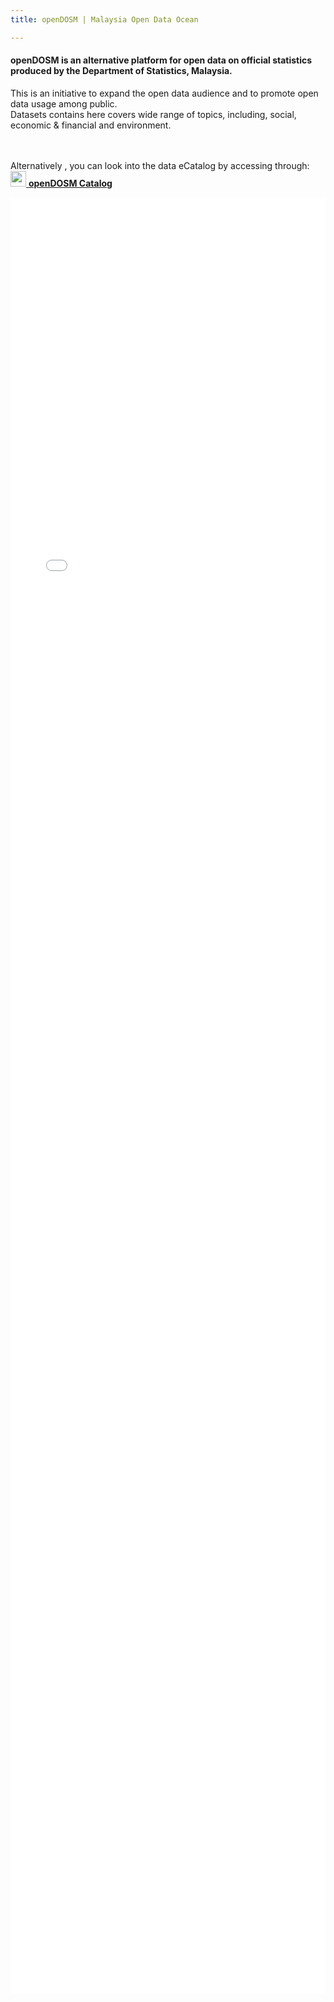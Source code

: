 ```yaml
---
title: openDOSM | Malaysia Open Data Ocean

---
```

#### **openDOSM** is an alternative platform for open data on official statistics produced by the Department of Statistics, Malaysia.

This is an initiative to expand the open data audience and to promote open data usage among public.  
Datasets contains here covers wide range of topics, including, social, economic & financial and environment.

<br><br>
Alternatively , you can look into the data eCatalog by accessing through: <br>
[<img src="https://s18955.pcdn.co/wp-content/uploads/2018/02/github.png" width="25"/> **openDOSM Catalog**](http://statsgen.cloud/openDOSM/resources.html)

<div data-type="AwesomeTableView" data-filters="false" data-viewID="-MzIJiNdPrKYTeNTQgSo"></div>

<iframe title="OpenDOSM | Malaysian Data Ocean" aria-label="Table" id="datawrapper-chart-Wc0Zl" src="[https://datawrapper.dwcdn.net/Wc0Zl/9/](https://datawrapper.dwcdn.net/Wc0Zl/9/ "https://datawrapper.dwcdn.net/Wc0Zl/9/")" scrolling="no" frameborder="0" style="width: 0; min-width: 100% !important; border: none;" height="2874"></iframe><script type="text/javascript">!function(){"use strict";window.addEventListener("message",(function(e){if(void 0!==e.data\["datawrapper-height"\]){var t=document.querySelectorAll("iframe");for(var a in e.data\["datawrapper-height"\])for(var r=0;r<t.length;r++){if(t\[r\].contentWindow===e.source)t\[r\].style.height=e.data\["datawrapper-height"\]\[a\]+"px"}}}))}();

</script>